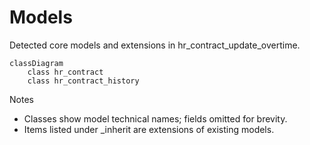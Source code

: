 # Models

Detected core models and extensions in hr_contract_update_overtime.

```mermaid
classDiagram
    class hr_contract
    class hr_contract_history
```

Notes
- Classes show model technical names; fields omitted for brevity.
- Items listed under _inherit are extensions of existing models.
